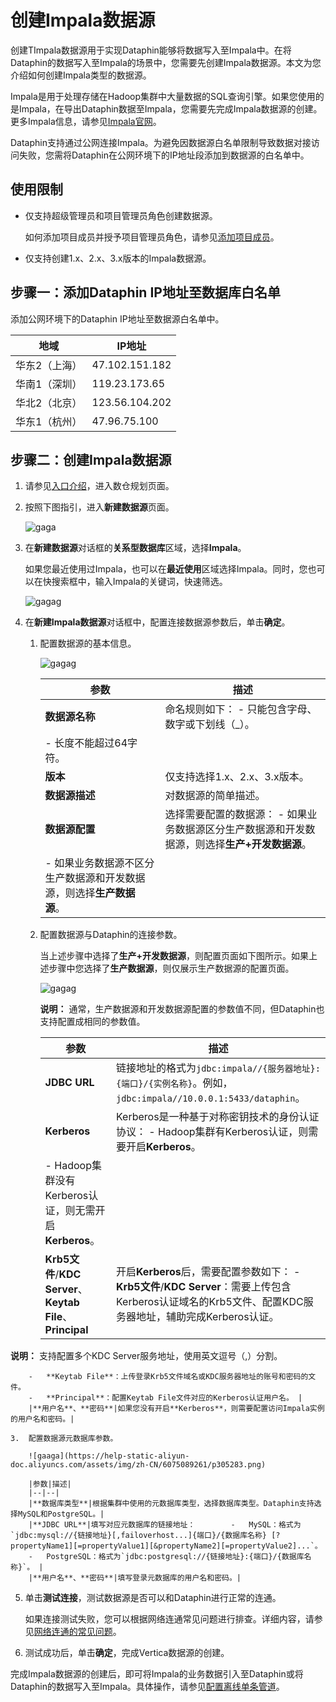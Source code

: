 # 创建Impala数据源

创建TImpala数据源用于实现Dataphin能够将数据写入至Impala中。在将Dataphin的数据写入至Impala的场景中，您需要先创建Impala数据源。本文为您介绍如何创建Impala类型的数据源。

Impala是用于处理存储在Hadoop集群中大量数据的SQL查询引擎。如果您使用的是Impala，在导出Dataphin数据至Impala，您需要先完成Impala数据源的创建。更多Impala信息，请参见[Impala官网](http://impala.apache.org/)。

Dataphin支持通过公网连接Impala。为避免因数据源白名单限制导致数据对接访问失败，您需将Dataphin在公网环境下的IP地址段添加到数据源的白名单中。

## 使用限制

-   仅支持超级管理员和项目管理员角色创建数据源。

    如何添加项目成员并授予项目管理员角色，请参见[添加项目成员](/cn.zh-CN/数仓规划/管理项目空间的权限和计算源.md)。

-   仅支持创建1.x、2.x、3.x版本的Impala数据源。

## 步骤一：添加Dataphin IP地址至数据库白名单

添加公网环境下的Dataphin IP地址至数据源白名单中。

|地域|IP地址|
|--|----|
|华东2（上海）|47.102.151.182|
|华南1（深圳）|119.23.173.65|
|华北2（北京）|123.56.104.202|
|华东1（杭州）|47.96.75.100|

## 步骤二：创建Impala数据源

1.  请参见[入口介绍](/cn.zh-CN/数仓规划/概述.md)，进入数仓规划页面。

2.  按照下图指引，进入**新建数据源**页面。

    ![gaga](https://help-static-aliyun-doc.aliyuncs.com/assets/img/zh-CN/0323766261/p296046.png)

3.  在**新建数据源**对话框的**关系型数据库**区域，选择**Impala**。

    如果您最近使用过Impala，也可以在**最近使用**区域选择Impala。同时，您也可以在快搜索框中，输入Impala的关键词，快速筛选。

    ![gagag](https://help-static-aliyun-doc.aliyuncs.com/assets/img/zh-CN/6075089261/p305230.png)

4.  在**新建Impala数据源**对话框中，配置连接数据源参数后，单击**确定**。

    1.  配置数据源的基本信息。

        ![gagag](https://help-static-aliyun-doc.aliyuncs.com/assets/img/zh-CN/6075089261/p305232.png)

        |参数|描述|
        |--|--|
        |**数据源名称**|命名规则如下：        -   只能包含字母、数字或下划线（\_）。
        -   长度不能超过64字符。 |
        |**版本**|仅支持选择1.x、2.x、3.x版本。|
        |**数据源描述**|对数据源的简单描述。|
        |**数据源配置**|选择需要配置的数据源：        -   如果业务数据源区分生产数据源和开发数据源，则选择**生产+开发数据源**。
        -   如果业务数据源不区分生产数据源和开发数据源，则选择**生产数据源**。 |

    2.  配置数据源与Dataphin的连接参数。

        当上述步骤中选择了**生产+开发数据源**，则配置页面如下图所示。如果上述步骤中您选择了**生产数据源**，则仅展示生产数据源的配置页面。

        ![gagag](https://help-static-aliyun-doc.aliyuncs.com/assets/img/zh-CN/5075089261/p305280.png)

        **说明：** 通常，生产数据源和开发数据源配置的参数值不同，但Dataphin也支持配置成相同的参数值。

        |参数|描述|
        |--|--|
        |**JDBC URL**|链接地址的格式为`jdbc:impala//{服务器地址}:{端口}/{实例名称}`。例如，`jdbc:impala//10.0.0.1:5433/dataphin`。|
        |**Kerberos**|Kerberos是一种基于对称密钥技术的身份认证协议：        -   Hadoop集群有Kerberos认证，则需要开启**Kerberos**。
        -   Hadoop集群没有Kerberos认证，则无需开启**Kerberos**。 |
        |**Krb5文件**/**KDC Server**、**Keytab File**、**Principal**|开启**Kerberos**后，需要配置参数如下：        -   **Krb5文件**/**KDC Server**：需要上传包含Kerberos认证域名的Krb5文件、配置KDC服务器地址，辅助完成Kerberos认证。

**说明：** 支持配置多个KDC Server服务地址，使用英文逗号（,）分割。

        -   **Keytab File**：上传登录Krb5文件域名或KDC服务器地址的账号和密码的文件。
        -   **Principal**：配置Keytab File文件对应的Kerberos认证用户名。 |
        |**用户名**、**密码**|如果您没有开启**Kerberos**，则需要配置访问Impala实例的用户名和密码。|

    3.  配置数据源元数据库参数。

        ![gaaga](https://help-static-aliyun-doc.aliyuncs.com/assets/img/zh-CN/6075089261/p305283.png)

        |参数|描述|
        |--|--|
        |**数据库类型**|根据集群中使用的元数据库类型，选择数据库类型。Dataphin支持选择MySQL和PostgreSQL。|
        |**JDBC URL**|填写对应元数据库的链接地址：        -   MySQL：格式为`jdbc:mysql://{链接地址}[,failoverhost...]{端口}/{数据库名称} [?propertyName1][=propertyValue1][&propertyName2][=propertyValue2]...`。
        -   PostgreSQL：格式为`jdbc:postgresql://{链接地址}:{端口}/{数据库名称}`。 |
        |**用户名**、**密码**|填写登录元数据库的用户名和密码。|

5.  单击**测试连接**，测试数据源是否可以和Dataphin进行正常的连通。

    如果连接测试失败，您可以根据网络连通常见问题进行排查。详细内容，请参见[网络连通的常见问题]()。

6.  测试成功后，单击**确定**，完成Vertica数据源的创建。


完成Impala数据源的创建后，即可将Impala的业务数据引入至Dataphin或将Dataphin的数据写入至Impala。具体操作，请参见[配置离线单条管道](/cn.zh-CN/数据引入/数据集成/离线单条管道/配置离线单条管道.md)。


